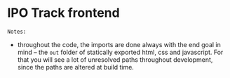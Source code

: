 # IPO Track frontend

`Notes:`
- throughout the code, the imports are done always with the end goal in mind – the `out` 
folder of statically exported html, css and javascript. For that you will see a lot 
of unresolved paths throughout development, since the paths are altered at build time.

